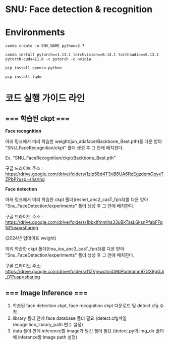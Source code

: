 # SNU: Face detection & recognition

# Environments
```
conda create -n ENV_NAME python=3.7

conda install pytorch==1.13.1 torchvision==0.14.1 torchaudio==0.13.1 pytorch-cuda=11.6 -c pytorch -c nvidia

pip install opencv-python

pip install tqdm
```


# 코드 실행 가이드 라인

## === 학습된 ckpt ===

**Face recognition**

아래 링크에서 미리 학습한 weight(jun_adaface/Backbone_Best.pth)를 다운 받아 "SNU_FaceRecognition/ckpt" 폴더 생성 후 그 안에 배치한다.

Ex. "SNU_FaceRecognition/ckpt/Backbone_Best.pth"

구글 드라이브 주소 : https://drive.google.com/drive/folders/1zjp58d4T3vB6UA6ReEgzdemOoyxTZPbP?usp=sharing

**Face detection**

아래 링크에서 미리 학습한 ckpt 폴더(resnet_anc2_casT_fpn3)를 다운 받아 "Snu_FaceDetection/experiments" 폴더 생성 후 그 안에 배치한다.

구글 드라이브 주소 : https://drive.google.com/drive/folders/1bbxIfmmlhs33uBkTasL6ksnPfabFFpNI?usp=sharing

(2024년 업데이트 weight) 

미리 학습한 ckpt 폴더(tina_iou_anc3_casT_fpn3)를 다운 받아 "Snu_FaceDetection/experiments" 폴더 생성 후 그 안에 배치한다.

구글 드라이브 주소: https://drive.google.com/drive/folders/11ZVjvwctmiO9bPbnVqmn97GX8gGJj_01?usp=sharing


## === Image Inference ===

1. 학습된 face detection ckpt, face recognition ckpt 다운로드 및 detect.cfg 수정
2. library 폴더 안에 face database 폴더 필요 (detect.cfg파일 recognition_library_path 변수 설정)
3. data 폴더 안에 inference할 image가 담긴 폴더 필요 (detect.py의 img_dir 폴더에 inference할 image path 설정)
